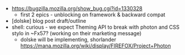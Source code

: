 * https://bugzilla.mozilla.org/show_bug.cgi?id=1330328
  * first 2 epics - unblocking on framework & backward compat
* [dolske] blog post draft/outline
* shell: curious - we expect Theming API to break with photon and CSS stylo in ~Fx57? (working on their marketing message)
  * dolske will be implementing, shorlander  https://mana.mozilla.org/wiki/display/FIREFOX/Project+Photon
